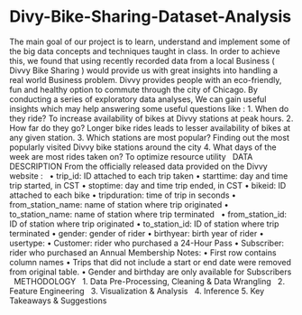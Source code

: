 # Divy-Bike-Sharing-Dataset-Analysis
 The main goal of our project is to learn, understand and implement some of the big data concepts and techniques taught in class. In order to achieve this, we found that using recently recorded data from a local Business ( Divvy Bike Sharing ) would provide us with great insights into handling a real world Business problem. Divvy provides people with an eco-friendly, fun and healthy option to commute through the city of Chicago. By conducting a series of exploratory data analyses, We can gain useful insights which may help answering some useful questions like : 1. When do they ride? To increase availability of bikes at Divvy stations at peak hours. 2. How far do they go? Longer bike rides leads to lesser availability of bikes at any given station. 3. Which stations are most popular? Finding out the most popularly visited Divvy bike stations around the city 4. What days of the week are most rides taken on? To optimize resource utility   DATA DESCRIPTION From the officially released data provided on the Divvy website :   • trip_id: ID attached to each trip taken • starttime: day and time trip started, in CST • stoptime: day and time trip ended, in CST • bikeid: ID attached to each bike • tripduration: time of trip in seconds • from_station_name: name of station where trip originated • to_station_name: name of station where trip terminated   • from_station_id: ID of station where trip originated • to_station_id: ID of station where trip terminated • gender: gender of rider • birthyear: birth year of rider • usertype: • Customer: rider who purchased a 24-Hour Pass • Subscriber: rider who purchased an Annual Membership Notes: • First row contains column names • Trips that did not include a start or end date were removed from original table. • Gender and birthday are only available for Subscribers   METHODOLOGY   1. Data Pre-Processing, Cleaning &amp; Data Wrangling   2. Feature Engineering   3. Visualization &amp; Analysis   4. Inference 5. Key Takeaways &amp; Suggestions  
